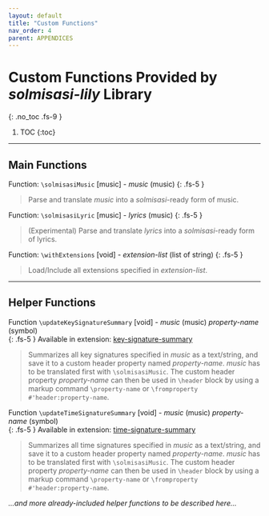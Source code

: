 ```yaml
---
layout: default
title: "Custom Functions"
nav_order: 4
parent: APPENDICES
---
```


# Custom Functions Provided by _solmisasi-lily_ Library
{: .no_toc .fs-9 }

1. TOC
{:toc}

---

## Main Functions

<div class="code-example" markdown="1">

Function: `\solmisasiMusic` [music] - _music_ (music)
{: .fs-5 }
> Parse and translate _music_ into a _solmisasi_-ready form of music.

</div>

<div class="code-example" markdown="1">

Function: `\solmisasiLyric` [music] - _lyrics_ (music)
{: .fs-5 }
> (Experimental) Parse and translate _lyrics_ into a _solmisasi_-ready form of lyrics.

</div>

<div class="code-example" markdown="1">

Function: `\withExtensions` [void] - _extension-list_ (list of string)
{: .fs-5 }
> Load/Include all extensions specified in _extension-list_.

</div>

---

## Helper Functions

<div class="code-example" markdown="1">

<a name="updateKeySignatureSummary"></a>
Function `\updateKeySignatureSummary` [void] - _music_ (music) _property-name_ (symbol)<br>
{: .fs-5 }
Available in extension: [key-signature-summary](../../extensions/extension-01-key-signature-summary/)
> Summarizes all key signatures specified in _music_ as a text/string, and save it to a custom header property named _property-name_. _music_ has to be translated first with `\solmisasiMusic`. The custom header property _property-name_ can then be used in `\header` block by using a markup command `\property-name` or `\fromproperty #'header:property-name`.

</div>

<div class="code-example" markdown="1">

<a name="updateTimeSignatureSummary"></a>
Function `\updateTimeSignatureSummary` [void] - _music_ (music) _property-name_ (symbol)<br>
{: .fs-5 }
Available in extension: [time-signature-summary](../../extensions/extension-02-time-signature-summary/)
> Summarizes all time signatures specified in _music_ as a text/string, and save it to a custom header property named _property-name_. _music_ has to be translated first with `\solmisasiMusic`. The custom header property _property-name_ can then be used in `\header` block by using a markup command `\property-name` or `\fromproperty #'header:property-name`.

</div>

_...and more already-included helper functions to be described here..._

